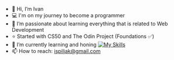 - 👋 Hi, I’m Ivan
- 💻 I'm on my journey to become a programmer
- 👀 I’m passionate about learning everything that is related to Web Development
- ⭐ Started with CS50 and The Odin Project (Foundations ✅)
- 🌱 I’m currently learning and honing
                                      [![My Skills](https://skillicons.dev/icons?i=js,html,css)](https://skillicons.dev)
- 📫 How to reach: ispiljak@gmail.com

<!---
Luxlupus/Luxlupus is a ✨ special ✨ repository because its `README.md` (this file) appears on your GitHub profile.
You can click the Preview link to take a look at your changes.
--->

